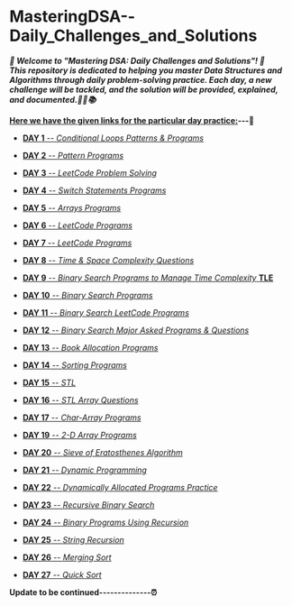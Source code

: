 # MasteringDSA--Daily_Challenges_and_Solutions

***🎉 Welcome to "Mastering DSA: Daily Challenges and Solutions"! 🎉  
This repository is dedicated to helping you master Data Structures and Algorithms through daily problem-solving practice. Each day, a new challenge will be tackled, and the solution will be provided, explained, and documented.🚀💡📚***

**<ins>Here we have the given links for the particular day practice:</ins>---🥇**

- [**DAY 1** -- *Conditional Loops Patterns & Programs*](https://github.com/Rjesh2006/MasteringDSA--Daily_Challenges_and_Solutions/tree/main/day_1_conditional_loops_patterns_programs)

- [**DAY 2** -- *Pattern Programs*](https://github.com/Rjesh2006/MasteringDSA--Daily_Challenges_and_Solutions/tree/main/day_2_pattern_programs)

- [**DAY 3** -- *LeetCode Problem Solving*](https://github.com/Rjesh2006/MasteringDSA--Daily_Challenges_and_Solutions/tree/main/day_3_leetcode_problem_solving)

- [**DAY 4** -- *Switch Statements Programs*](https://github.com/Rjesh2006/MasteringDSA--Daily_Challenges_and_Solutions/tree/main/day_4_switch_statements_programs)

- [**DAY 5** -- *Arrays Programs*](https://github.com/Rjesh2006/MasteringDSA--Daily_Challenges_and_Solutions/tree/main/day_5_arrays_programs)

- [**DAY 6** -- *LeetCode Programs*](https://github.com/Rjesh2006/MasteringDSA--Daily_Challenges_and_Solutions/tree/main/day_6_leetcode_programs)

- [**DAY 7** -- *LeetCode Programs*](https://github.com/Rjesh2006/MasteringDSA--Daily_Challenges_and_Solutions/tree/main/day_7_leetcode_programs)

- [**DAY 8** -- *Time & Space Complexity Questions*](https://github.com/Rjesh2006/MasteringDSA--Daily_Challenges_and_Solutions/tree/main/day_8_time_and_space_complexity_questions)

- [**DAY 9** -- *Binary Search Programs to Manage Time Complexity* **TLE**](https://github.com/Rjesh2006/MasteringDSA--Daily_Challenges_and_Solutions/tree/main/day_9_binary_search_programs_tle)

- [**DAY 10** -- *Binary Search Programs*](https://github.com/Rjesh2006/MasteringDSA--Daily_Challenges_and_Solutions/tree/main/day_10_binary_search_programs)

- [**DAY 11** -- *Binary Search LeetCode Programs*](https://github.com/Rjesh2006/MasteringDSA--Daily_Challenges_and_Solutions/tree/main/day_11_binary_search_leetcode_programs)

- [**DAY 12** -- *Binary Search Major Asked Programs & Questions*](https://github.com/Rjesh2006/MasteringDSA--Daily_Challenges_and_Solutions/tree/main/day_12_binary_search_major_asked_programs_and_questions)

- [**DAY 13** -- *Book Allocation Programs*](https://github.com/Rjesh2006/MasteringDSA--Daily_Challenges_and_Solutions/tree/main/day_13_book_allocation_programs)

- [**DAY 14** -- *Sorting Programs*](https://github.com/Rjesh2006/MasteringDSA--Daily_Challenges_and_Solutions/tree/main/day_14_sorting_programs)

- [**DAY 15** -- *STL*](https://github.com/Rjesh2006/MasteringDSA--Daily_Challenges_and_Solutions/tree/main/day_15_stl)

- [**DAY 16** -- *STL Array Questions*](https://github.com/Rjesh2006/MasteringDSA--Daily_Challenges_and_Solutions/tree/main/day_16_stl_array_questions)

- [**DAY 17** -- *Char-Array Programs*](https://github.com/Rjesh2006/MasteringDSA--Daily_Challenges_and_Solutions/tree/main/day_17_char_array_programs)

- [**DAY 19** -- *2-D Array Programs*](https://github.com/Rjesh2006/MasteringDSA--Daily_Challenges_and_Solutions/tree/main/day_19_2d_array_programs)

- [**DAY 20** -- *Sieve of Eratosthenes Algorithm*](https://github.com/Rjesh2006/MasteringDSA--Daily_Challenges_and_Solutions/tree/main/day_20_sieve_of_eratosthenes_algorithm)

- [**DAY 21** -- *Dynamic Programming*](https://github.com/Rjesh2006/MasteringDSA--Daily_Challenges_and_Solutions/tree/main/day_21_dynamic_programming)

- [**DAY 22** -- *Dynamically Allocated Programs Practice*](https://github.com/Rjesh2006/MasteringDSA--Daily_Challenges_and_Solutions/tree/main/day_22_dynamically_allocated_programs_practice)

- [**DAY 23** -- *Recursive Binary Search*](https://github.com/Rjesh2006/MasteringDSA--Daily_Challenges_and_Solutions/tree/main/day_23_recursive_binary_search)

- [**DAY 24** -- *Binary Programs Using Recursion*](https://github.com/Rjesh2006/MasteringDSA--Daily_Challenges_and_Solutions/tree/main/day_24_binary_programs_using_recursion)

- [**DAY 25** -- *String Recursion*](https://github.com/Rjesh2006/MasteringDSA--Daily_Challenges_and_Solutions/tree/main/day_25_string_recursion)

- [**DAY 26** -- *Merging Sort*](https://github.com/Rjesh2006/MasteringDSA--Daily_Challenges_and_Solutions/tree/main/day_26_merging_sort)

- [**DAY 27** -- *Quick Sort*](https://github.com/Rjesh2006/MasteringDSA--Daily_Challenges_and_Solutions/tree/main/day_27_quick_sort)

**Update to be continued--------------⏰**
